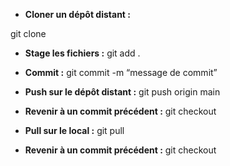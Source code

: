 - **Cloner un dépôt distant :**

git clone <lien SSH>

- **Stage les fichiers :**
git add .

- **Commit :**
git commit -m “message de commit”

- **Push sur le dépôt distant :**
git push origin main

- **Revenir à un commit précédent :** 
git checkout <id du commit>

- **Pull sur le local :**
git pull

- **Revenir à un commit précédent :** 
git checkout <id du commit>
